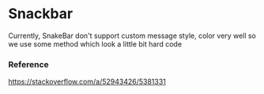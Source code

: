 # Snackbar

Currently, SnakeBar don't support custom message style, color very well so we use some method which
look a little bit hard code

### Reference
https://stackoverflow.com/a/52943426/5381331